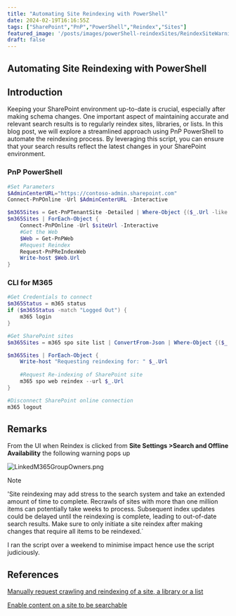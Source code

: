 ```yaml
---
title: "Automating Site Reindexing with PowerShell"
date: 2024-02-19T16:16:55Z
tags: ["SharePoint","PnP","PowerShell","Reindex","Sites"]
featured_image: '/posts/images/powerShell-reindexSites/ReindexSiteWarning.png'
draft: false
---
```


## Automating Site Reindexing with PowerShell

## Introduction

Keeping your SharePoint environment up-to-date is crucial, especially after making schema changes. One important aspect of maintaining accurate and relevant search results is to regularly reindex sites, libraries, or lists. In this blog post, we will explore a streamlined approach using PnP PowerShell to automate the reindexing process. By leveraging this script, you can ensure that your search results reflect the latest changes in your SharePoint environment.

### PnP PowerShell
```PowerShell
#Set Parameters
$AdminCenterURL="https://contoso-admin.sharepoint.com"
Connect-PnPOnline -Url $AdminCenterURL -Interactive

$m365Sites = Get-PnPTenantSite -Detailed | Where-Object {($_.Url -like '*/teams-*' -or $_.Template -eq 'TEAMCHANNEL#1') -and $_.Template -ne 'RedirectSite#0' } #filter to exclude redirect sites and to include team channel sites in the list
$m365Sites | ForEach-Object {
    Connect-PnPOnline -Url $siteUrl -Interactive
    #Get the Web
    $Web = Get-PnPWeb
    #Request Reindex
    Request-PnPReIndexWeb
    Write-host $Web.Url
}
```

### CLI for M365
```PowerShell
#Get Credentials to connect
$m365Status = m365 status
if ($m365Status -match "Logged Out") {
    m365 login
}

#Get SharePoint sites
$m365Sites = m365 spo site list | ConvertFrom-Json | Where-Object {($_.Url -like '*/teams-*' -or $_.Template -eq 'TEAMCHANNEL#1') -and $_.Template -ne 'RedirectSite#0'} #filter to include sites with "/sites/" managed path and to exclude the redirect sites 

$m365Sites | ForEach-Object {
	Write-host "Requesting reindexing for: " $_.Url
	
    #Request Re-indexing of SharePoint site
	m365 spo web reindex --url $_.Url
}

#Disconnect SharePoint online connection
m365 logout
```
## Remarks

From the UI when Reindex is clicked from **Site Settings >Search and Offline Availability** the following warning pops up

![LinkedM365GroupOwners.png](../images/powerShell-reindexSites/ReindexSiteWarning.png)

> [!Note]
> 'Site reindexing may add stress to the search system and take an extended amount of time to
complete. Recrawls of sites with more than one million items can potentially take weeks to process.
Subsequent index updates could be delayed until the reindexing is complete, leading to out-of-date
search results. Make sure to only initiate a site reindex after making changes that require all items to
be reindexed.`

I ran the script over a weekend to minimise impact hence use the script judiciously.

## References 

[Manually request crawling and reindexing of a site, a library or a list](https://learn.microsoft.com/en-us/sharepoint/crawl-site-content?wt.mc_id=MVP_308367)

[Enable content on a site to be searchable](https://learn.microsoft.com/en-us/sharepoint/make-site-content-searchable?wt.mc_id=MVP_308367)
